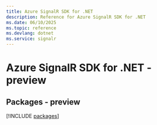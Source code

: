 ```yaml
---
title: Azure SignalR SDK for .NET
description: Reference for Azure SignalR SDK for .NET
ms.date: 06/10/2025
ms.topic: reference
ms.devlang: dotnet
ms.service: signalr
---
```

# Azure SignalR SDK for .NET - preview
## Packages - preview
[!INCLUDE [packages](signalr-index.md)]